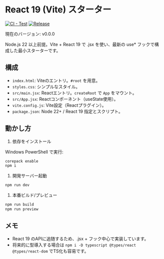 # React 19 (Vite) スターター

[![CI - Test](https://github.com/komiyamma/my-static-page-005/actions/workflows/ci-test.yml/badge.svg?branch=main)](https://github.com/komiyamma/my-static-page-005/actions/workflows/ci-test.yml)
[![Release](https://img.shields.io/github/v/release/komiyamma/my-static-page-005)](https://github.com/komiyamma/my-static-page-005/releases/latest)

現在のバージョン: <!--VERSION_START-->v0.0.0<!--VERSION_END-->

Node.js 22 以上前提。Vite + React 19 で .jsx を使い、最新の use* フックで構成した最小スターターです。

## 構成

- `index.html`: Viteのエントリ。`#root` を用意。
- `styles.css`: シンプルなスタイル。
- `src/main.jsx`: Reactエントリ。`createRoot` で `App` をマウント。
- `src/App.jsx`: Reactコンポーネント（useState使用）。
- `vite.config.js`: Vite設定（Reactプラグイン）。
- `package.json`: Node 22+ / React 19 指定とスクリプト。

## 動かし方

1. 依存をインストール

  Windows PowerShell で実行:

  ```powershell
  corepack enable
  npm i
  ```

1. 開発サーバー起動

  ```powershell
  npm run dev
  ```

1. 本番ビルド/プレビュー

  ```powershell
  npm run build
  npm run preview
  ```

## メモ

- React 19 のAPIに追随するため、.jsx + フック中心で実装しています。
- 将来的に型導入する場合は `npm i -D typescript @types/react @types/react-dom` でTS化も容易です。
